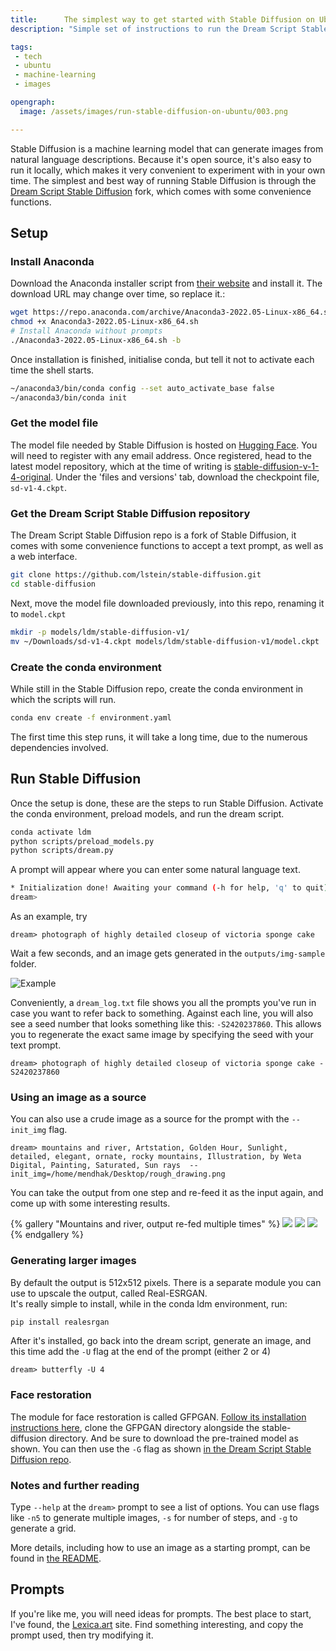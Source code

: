 ```yaml
---
title:      The simplest way to get started with Stable Diffusion on Ubuntu 
description: "Simple set of instructions to run the Dream Script Stable Diffusion on Ubuntu 22.04"

tags:
 - tech
 - ubuntu
 - machine-learning
 - images

opengraph: 
  image: /assets/images/run-stable-diffusion-on-ubuntu/003.png

---
```


Stable Diffusion is a machine learning model that can generate images from natural language descriptions.  Because it's open source, it's also easy to run it locally, which makes it very convenient to experiment with in your own time. The simplest and best way of running Stable Diffusion is through the [Dream Script Stable Diffusion](https://github.com/lstein/stable-diffusion) fork, which comes with some convenience functions.  

## Setup

### Install Anaconda

Download the Anaconda installer script from [their website](https://www.anaconda.com/products/distribution#linux) and install it.  The download URL may change over time, so replace it.: 

```bash
wget https://repo.anaconda.com/archive/Anaconda3-2022.05-Linux-x86_64.sh
chmod +x Anaconda3-2022.05-Linux-x86_64.sh
# Install Anaconda without prompts
./Anaconda3-2022.05-Linux-x86_64.sh -b
```

Once installation is finished, initialise conda, but tell it not to activate each time the shell starts. 

```bash
~/anaconda3/bin/conda config --set auto_activate_base false
~/anaconda3/bin/conda init
```

### Get the model file

The model file needed by Stable Diffusion is hosted on [Hugging Face](https://huggingface.co/CompVis/).  You will need to register with any email address.  Once registered, head to the latest model repository, which at the time of writing is [stable-diffusion-v-1-4-original](https://huggingface.co/CompVis/stable-diffusion-v-1-4-original/tree/main).  Under the 'files and versions' tab, download the checkpoint file, `sd-v1-4.ckpt`.  


### Get the Dream Script Stable Diffusion repository

The Dream Script Stable Diffusion repo is a fork of Stable Diffusion, it comes with some convenience functions to accept a text prompt, as well as a web interface.  

```bash
git clone https://github.com/lstein/stable-diffusion.git
cd stable-diffusion
```

Next, move the model file downloaded previously, into this repo, renaming it to `model.ckpt`

```bash
mkdir -p models/ldm/stable-diffusion-v1/
mv ~/Downloads/sd-v1-4.ckpt models/ldm/stable-diffusion-v1/model.ckpt
```

### Create the conda environment

While still in the Stable Diffusion repo, create the conda environment in which the scripts will run.  

```bash
conda env create -f environment.yaml
```

The first time this step runs, it will take a long time, due to the numerous dependencies involved. 


## Run Stable Diffusion

Once the setup is done, these are the steps to run Stable Diffusion.  Activate the conda environment, preload models, and run the dream script. 

```bash
conda activate ldm
python scripts/preload_models.py
python scripts/dream.py
```

A prompt will appear where you can enter some natural language text. 

```bash
* Initialization done! Awaiting your command (-h for help, 'q' to quit)
dream>
```

As an example, try 

```
dream> photograph of highly detailed closeup of victoria sponge cake
```

Wait a few seconds, and an image gets generated in the `outputs/img-sample` folder.  

![Example](/assets/images/run-stable-diffusion-on-ubuntu/001.png)

Conveniently, a `dream_log.txt` file shows you all the prompts you've run in case you want to refer back to something. Against each line, you will also see a seed number that looks something like this: `-S2420237860`.  This allows you to regenerate the exact same image by specifying the seed with your text prompt. 

```
dream> photograph of highly detailed closeup of victoria sponge cake -S2420237860
```

### Using an image as a source

You can also use a crude image as a source for the prompt with the `--init_img` flag.  

```
dream> mountains and river, Artstation, Golden Hour, Sunlight, detailed, elegant, ornate, rocky mountains, Illustration, by Weta Digital, Painting, Saturated, Sun rays  --init_img=/home/mendhak/Desktop/rough_drawing.png
```

You can take the output from one step and re-feed it as the input again, and come up with some interesting results. 

{% gallery "Mountains and river, output re-fed multiple times" %}
![](/assets/images/run-stable-diffusion-on-ubuntu/004.png)
![](/assets/images/run-stable-diffusion-on-ubuntu/005.png)
![](/assets/images/run-stable-diffusion-on-ubuntu/006.png)
{% endgallery %}



### Generating larger images

By default the output is 512x512 pixels.  There is a separate module you can use to upscale the output, called Real-ESRGAN.  
It's really simple to install, while in the conda ldm environment, run: 

```bash
pip install realesrgan
```

After it's installed, go back into the dream script, generate an image, and this time add the `-U` flag at the end of the prompt (either 2 or 4)

```
dream> butterfly -U 4
```

### Face restoration

The module for face restoration is called GFPGAN.  [Follow its installation instructions here](https://github.com/TencentARC/GFPGAN#installation), clone the GFPGAN directory alongside the stable-diffusion directory. And be sure to download the pre-trained model as shown. You can then use the `-G` flag as shown [in the Dream Script Stable Diffusion repo](https://github.com/lstein/stable-diffusion#gfpgan-and-real-esrgan-support).  



### Notes and further reading

Type `--help` at the `dream>` prompt to see a list of options.  You can use flags like `-n5` to generate multiple images, `-s` for number of steps, and `-g` to generate a grid.  

More details, including how to use an image as a starting prompt, can be found in [the README](https://github.com/lstein/stable-diffusion#interactive-command-line-interface-similar-to-the-discord-bot).  

## Prompts

If you're like me, you will need ideas for prompts.  The best place to start, I've found, the [Lexica.art](https://lexica.art/) site.  Find something interesting, and copy the prompt used, then try modifying it.  

